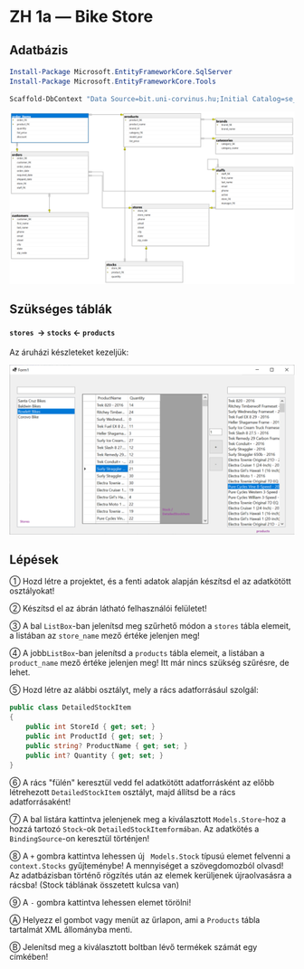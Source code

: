 # ZH 1a — Bike Store

## Adatbázis

```powershell
Install-Package Microsoft.EntityFrameworkCore.SqlServer
Install-Package Microsoft.EntityFrameworkCore.Tools
```

```powershell
Scaffold-DbContext "Data Source=bit.uni-corvinus.hu;Initial Catalog=se_bikestore;User ID=hallgato;Password=Password123;Encrypt=False" Microsoft.EntityFrameworkCore.SqlServer -OutputDir Models
```

![se_bikestore](se_bikestore.png)

## Szükséges táblák

#### `stores`  &rarr; `stocks` &larr; `products`

Az áruházi készleteket kezeljük:

![image-20221108213014223](zh_bikestore_ui.png)

## Lépések

① Hozd létre a projektet, és a fenti adatok alapján készítsd el az adatkötött osztályokat!

② Készítsd el az ábrán látható felhasználói felületet!

③ A bal `ListBox`-ban jelenítsd meg szűrhető módon a `stores` tábla elemeit, a listában az `store_name` mező értéke jelenjen meg!

④ A jobb`ListBox`-ban jelenítsd a `products` tábla elemeit, a listában a `product_name` mező értéke jelenjen meg! Itt már nincs szükség szűrésre, de lehet. 

⑤ Hozd létre az alábbi osztályt, mely a rács adatforrásául szolgál:

``` csharp
public class DetailedStockItem
{
    public int StoreId { get; set; }
    public int ProductId { get; set; }
    public string? ProductName { get; set; }
    public int? Quantity { get; set; }
}
```

⑥ A rács "fülén" keresztül vedd fel adatkötött adatforrásként az előbb létrehezott `DetailedStockItem` osztályt, majd állítsd be a rács adatforrásaként!

⑦ A bal listára kattintva jelenjenek meg a kiválasztott `Models.Store`-hoz a hozzá tartozó `Stock`-ok `DetailedStockItemformában`. Az adatkötés a `BindingSource`-on keresztül történjen!

⑧ A `+` gombra kattintva lehessen új ` Models.Stock` típusú elemet felvenni a `context.Stocks` gyűjteménybe! A mennyiséget a szövegdomozból olvasd! Az adatbázisban történő rögzítés után az elemek kerüljenek újraolvasásra a rácsba! (Stock táblának összetett kulcsa van)

⑨  A `-` gombra kattintva lehessen elemet törölni!

Ⓐ Helyezz el gombot vagy menüt az űrlapon, ami a `Products` tábla tartalmát XML állományba menti. 

Ⓑ Jelenítsd meg a kiválasztott boltban lévő termékek számát egy címkében!



